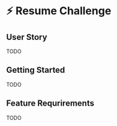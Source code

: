 # ⚡️ Resume Challenge

## User Story

TODO

## Getting Started

TODO

## Feature Requrirements

TODO
